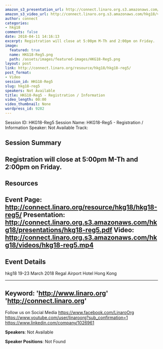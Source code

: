 ```yaml
---
amazon_s3_presentation_url: http://connect.linaro.org.s3.amazonaws.com/hkg18/presentations/hkg18-reg5.pdf
amazon_s3_video_url: http://connect.linaro.org.s3.amazonaws.com/hkg18/videos/hkg18-reg5.mp4
author: connect
categories:
- hkg18
comments: false
date: 2018-04-11 14:16:13
excerpt: Registration will close at 5:00pm M-Th and 2:00pm on Friday.
image:
  featured: true
  name: HKG18-Reg5.png
  path: /assets/images/featured-images/HKG18-Reg5.png
layout: post
link: http://connect.linaro.org/resource/hkg18/hkg18-reg5/
post_format:
- Video
session_id: HKG18-Reg5
slug: hkg18-reg5
speakers: Not Available
title: HKG18-Reg5 - Registration / Information
video_length: 00:00
video_thumbnail: None
wordpress_id: 9282
---
```


Session ID: HKG18-Reg5
Session Name: HKG18-Reg5 - Registration / Information
Speaker: Not Available
Track: 


## Session Summary
Registration will close at 5:00pm M-Th and 2:00pm on Friday.
---------------------------------------------------
## Resources
Event Page: http://connect.linaro.org/resource/hkg18/hkg18-reg5/
Presentation: http://connect.linaro.org.s3.amazonaws.com/hkg18/presentations/hkg18-reg5.pdf
Video: http://connect.linaro.org.s3.amazonaws.com/hkg18/videos/hkg18-reg5.mp4
 ---------------------------------------------------
## Event Details
hkg18
19-23 March 2018 
Regal Airport Hotel Hong Kong

---------------------------------------------------
Keyword: 
'http://www.linaro.org'
'http://connect.linaro.org'
---------------------------------------------------
Follow us on Social Media
https://www.facebook.com/LinaroOrg
https://www.youtube.com/user/linaroorg?sub_confirmation=1
https://www.linkedin.com/company/1026961

**Speakers**: Not Available

**Speaker Positions**: Not Found
